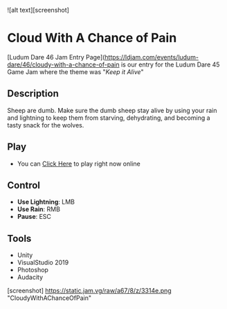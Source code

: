 ![alt text][screenshot]

# Cloud With A Chance of Pain
[Ludum Dare 46 Jam Entry Page](https://ldjam.com/events/ludum-dare/46/cloudy-with-a-chance-of-pain is our entry for the Ludum Dare 45 Game Jam where the theme was "*Keep it Alive*"

## Description
Sheep are dumb. Make sure the dumb sheep stay alive by using your rain and lightning to keep them from starving, dehydrating, and becoming a tasty snack for the wolves.

## Play
- You can [Click Here](https://prodigalson.itch.io/cloudywithachanceofpain) to play right now online

## Control
- **Use Lightning**: LMB
- **Use Rain**: RMB
- **Pause**: ESC

## Tools
- Unity
- VisualStudio 2019
- Photoshop
- Audacity

[screenshot] https://static.jam.vg/raw/a67/8/z/3314e.png "CloudyWithAChanceOfPain"
